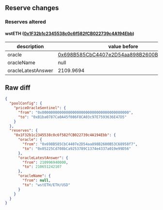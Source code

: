 ## Reserve changes

### Reserves altered

#### wstETH ([0x1F32b1c2345538c0c6f582fCB022739c4A194Ebb](https://optimistic.etherscan.io/address/0x1F32b1c2345538c0c6f582fCB022739c4A194Ebb))

| description | value before | value after |
| --- | --- | --- |
| oracle | [0x698B585CbC4407e2D54aa898B2600B53C68958f7](https://optimistic.etherscan.io/address/0x698B585CbC4407e2D54aa898B2600B53C68958f7) | [0x05225Cd708bCa9253789C1374e4337a019e99D56](https://optimistic.etherscan.io/address/0x05225Cd708bCa9253789C1374e4337a019e99D56) |
| oracleName | null | wstETH/ETH/USD |
| oracleLatestAnswer | 2109.9694 | 2106.51242107 |


## Raw diff

```json
{
  "poolConfig": {
    "priceOracleSentinel": {
      "from": "0x0000000000000000000000000000000000000000",
      "to": "0xB1ba0787Ca0A45f086F8CA03c97E7593636E47D5"
    }
  },
  "reserves": {
    "0x1F32b1c2345538c0c6f582fCB022739c4A194Ebb": {
      "oracle": {
        "from": "0x698B585CbC4407e2D54aa898B2600B53C68958f7",
        "to": "0x05225Cd708bCa9253789C1374e4337a019e99D56"
      },
      "oracleLatestAnswer": {
        "from": 210996940000,
        "to": 210651242107
      },
      "oracleName": {
        "from": null,
        "to": "wstETH/ETH/USD"
      }
    }
  }
}
```